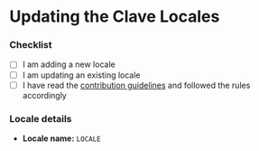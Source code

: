 # Updating the Clave Locales

<!--
    * ADDING OR UPDATING A LOCALE
    *
    * Make sure that you are following the [contributing guideline](../CONTRIBUTING) and this PR template before submitting a PR.
    *
    * If you are adding a new locale or updating an existing locale, start by selecting the relevant options.
    *
    * Please make sure that you have replaced `LOCALE` with the actual name in the PR and made necessary changes to the corresponding file.
-->

### Checklist

-   [ ] I am adding a new locale
-   [ ] I am updating an existing locale
-   [ ] I have read the [contribution guidelines](../CONTRIBUTING.md) and followed the rules accordingly

### Locale details

-   **Locale name:** `LOCALE`
